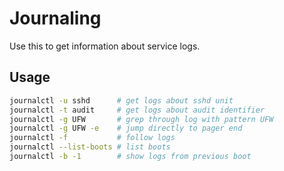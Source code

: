 # Journaling

Use this to get information about service logs.

## Usage

```sh
journalctl -u sshd      # get logs about sshd unit
journalctl -t audit     # get logs about audit identifier
journalctl -g UFW       # grep through log with pattern UFW
journalctl -g UFW -e    # jump directly to pager end
journalctl -f           # follow logs
journalctl --list-boots # list boots
journalctl -b -1        # show logs from previous boot
```
